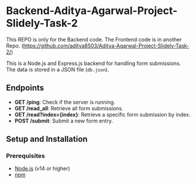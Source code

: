 # Backend-Aditya-Agarwal-Project-Slidely-Task-2

This REPO is only for the Backend code. The Frontend code is in another Repo. (https://github.com/aditya8503/Aditya-Agarwal-Project-Slidely-Task-2/)

This is a Node.js and Express.js backend for handling form submissions. The data is stored in a JSON file (`db.json`).

## Endpoints

- **GET /ping**: Check if the server is running.
- **GET /read_all**: Retrieve all form submissions.
- **GET /read?index={index}**: Retrieve a specific form submission by index.
- **POST /submit**: Submit a new form entry.

## Setup and Installation

### Prerequisites

- [Node.js](https://nodejs.org/) (v14 or higher)
- [npm](https://www.npmjs.com/)
